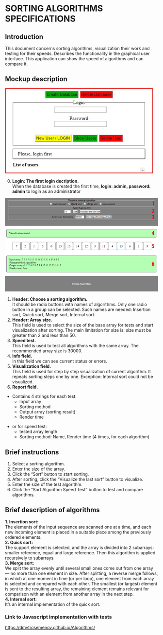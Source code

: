 # SORTING ALGORITHMS SPECIFICATIONS

## Introduction

This document concerns sorting algorithms, visualization their work and testing for their speeds.
Describes the functionality in the graphical user interface.
This application can show the speed of algorithms and can compare it.

## Mockup description
![GitHub Logo](/img/login.jpg)

0. **Login: The first login decription.**<br>
When the database is created the first time, **login: admin, password: admin** to login as an administrator

![GitHub Logo](/img/SortAlgo.jpg)

1.	**Header: Choose a sorting algorithm.**<br> 
It should be radio buttons with names of algorithms. Only one radio button in a group can be selected. Such names are needed: Insertion sort, Quick sort, Merge sort, Internal sort.
2.	**Header: Array size.**<br>
This field is used to select the size of the base array for tests and start visualization after sorting.
The main limitation for size is: size must be greater than 2 and less than 50.
3.	**Speed test.**<br>
This field is used to test all algorithms with the same array. The recommended array size is 30000.
4.	**Info field.**<br>
In this field we can see current status or errors.
5.	**Visualization field.**<br>
This field is used for step by step visualization of current algorithm. It repeats sorting steps one by one. Exception: Internal sort could not be visualized.
6.	**Report field.**<br>
- Contains 4 strings for each test:
    * Input array
    * Sorting method
    * Output array (sorting result)
    * Render time<br>
* or for speed test:
    - tested array length
    - Sorting method: Name, Render time (4 times, for each algorithm)

## Brief instructions
1.	Select a sorting algorithm.
2.	Enter the size of the array.
3.	Click the “Sort” button to start sorting.
4.	After sorting, click the “Visualize the last sort” button to visualize.
5.	Enter the size of the test algorithm.
6.	Click the “Sort Algorithm Speed Test” button to test and compare algorithms.

## Brief description of algorithms

**1.	Insertion sort:**<br>
The elements of the input sequence are scanned one at a time, and each new incoming element is placed in a suitable place among the previously ordered elements.<br>
**2.	Quick sort:**<br>
The support element is selected, and the array is divided into 2 subarrays: smaller reference, equal and large reference. Then this algorithm is applied recursively to subarrays.<br>
**3.	Merge sort:**<br>
We split the array evenly until several small ones come out from one array — no more than one element in size. After splitting, a reverse merge follows, in which at one moment in time (or per loop), one element from each array is selected and compared with each other. The smallest (or largest) element is sent to the resulting array, the remaining element remains relevant for comparison with an element from another array in the next step.<br>
**4.	Internal sort:**<br>
It’s an internal implementation of the quick sort.


### Link to Javascript implementation with tests
https://dmytrosemenov.github.io/Algorithms/